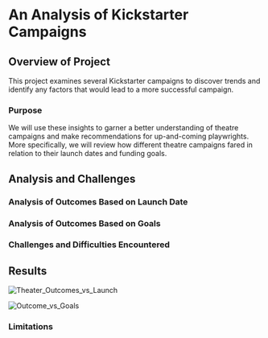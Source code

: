 # An Analysis of Kickstarter Campaigns

## Overview of Project

This project examines several Kickstarter campaigns to discover trends and identify any factors that would lead to a more successful campaign. 

### Purpose

We will use these insights to garner a better understanding of theatre campaigns and make recommendations for up-and-coming playwrights. More specifically, we will review how different theatre campaigns fared in relation to their launch dates and funding goals. 
## Analysis and Challenges

### Analysis of Outcomes Based on Launch Date

### Analysis of Outcomes Based on Goals

### Challenges and Difficulties Encountered

## Results
![Theater_Outcomes_vs_Launch](https://user-images.githubusercontent.com/86018601/124343541-37a5ee80-db9a-11eb-8af5-bb841b3a735e.png)

![Outcome_vs_Goals](https://user-images.githubusercontent.com/86018601/124343542-3a084880-db9a-11eb-9daf-600a0ac237b6.png)

### Limitations

